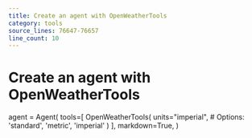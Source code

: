 ```yaml
---
title: Create an agent with OpenWeatherTools
category: tools
source_lines: 76647-76657
line_count: 10
---
```


# Create an agent with OpenWeatherTools
agent = Agent(
    tools=[
        OpenWeatherTools(
            units="imperial",  # Options: 'standard', 'metric', 'imperial'
        )
    ],
    markdown=True,
)

